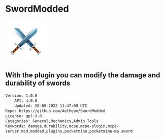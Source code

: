 # SwordModded
<img src="https://raw.githubusercontent.com/Aetheam/SwordModded/6ef29be9e6727d4e32771e754b1dc60f25fceced/icon.png" width="128" height="128" />

## With the plugin you can modify the damage and durability of swords
```properties
Version: 1.0.0
    API: 4.0.0
    Updated: 20-09-2022 11:47:09 UTC
Repo: https://github.com/Aetheam/SwordModded
License: gpl-3.0
Categories: General,Mechanics,Admin Tools
Keywords: damage,durability,mcpe,mcpe-plugin,mcpe-server,mod,modded,plugins,pocketmine,pocketmine-mp,sword
```